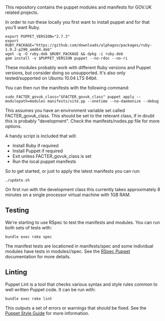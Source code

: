This repository contains the puppet modules and manifests for GOV.UK related projects.

In order to run these locally you first want to install puppet and for that you'll want Ruby.

    export PUPPET_VERSION="2.7.3"
    export RUBY_PACKAGE="https://github.com/downloads/alphagov/packages/ruby-1.9.2-p290_amd64.deb"
    wget -q -O ruby.deb $RUBY_PACKAGE && dpkg -i ruby.deb
    gem install -v $PUPPET_VERSION puppet --no-rdoc --no-ri

These modules probably work with different Ruby versions and Puppet versions, but consider doing so
unsupported. It's also only tested/supported on Ubuntu 10.04 LTS 64bit.

You can then run the manifests with the following command:

    sudo FACTER_govuk_class="$FACTER_govuk_class" puppet apply --modulepath=modules manifests/site.pp --onetime --no-daemonize --debug

This assumes you have an environment variable set called FACTER_govuk_class. This should be set to the relevant class,
if in doubt this is probably "development". Check the manifests/nodes.pp file for more options.

A handy script is included that will:

* Install Ruby if required
* Install Puppet if required
* Exit unless FACTER_govuk_class is set
* Run the local puppet manifests

So to get started, or just to apply the latest manifests you can run:

    ./update.sh

On first run with the development class this currently takes approximately 8 minutes on a single processor virtual machine with 1GB RAM.

## Testing

We're starting to use RSpec to test the manifests and modules. You can run both sets of tests with:

    bundle exec rake spec

The manifest tests are locationed in manifests/spec and some individual modules have tests in modules/<module>/spec. See the [RSpec Puppet](https://github.com/rodjek/rspec-puppet) documentation for more details.

## Linting

Puppet Lint is a tool that checks various syntax and style rules common
to well written Puppet code. It can be run with:

    bundle exec rake lint

This outputs a set of errors or warnings that should be fixed. See the
[Puppet Style Guide](http://docs.puppetlabs.com/guides/style_guide.html)
for more information.
